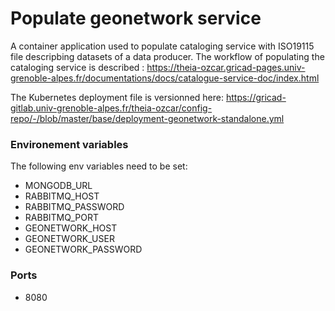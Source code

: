 Populate geonetwork service
============================

A container application used to populate cataloging service with ISO19115 file descripbing datasets of a data producer. The workflow of populating the cataloging service is described : https://theia-ozcar.gricad-pages.univ-grenoble-alpes.fr/documentations/docs/catalogue-service-doc/index.html

The Kubernetes deployment file is versionned here: https://gricad-gitlab.univ-grenoble-alpes.fr/theia-ozcar/config-repo/-/blob/master/base/deployment-geonetwork-standalone.yml

### Environement variables

The following env variables need to be set:

- MONGODB_URL
- RABBITMQ_HOST
- RABBITMQ_PASSWORD
- RABBITMQ_PORT
- GEONETWORK_HOST
- GEONETWORK_USER
- GEONETWORK_PASSWORD

### Ports
- 8080


